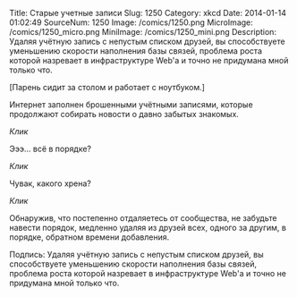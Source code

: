 Title: Старые учетные записи 
Slug: 1250 
Category: xkcd 
Date: 2014-01-14 01:02:49 
SourceNum: 1250 
Image: /comics/1250.png 
MicroImage: /comics/1250_micro.png 
MiniImage: /comics/1250_mini.png 
Description: Удаляя учётную запись с непустым списком друзей, вы способствуете уменьшению скорости наполнения базы связей, проблема роста которой назревает в инфраструктуре Web'а и точно не придумана мной только что. 

[Парень сидит за столом и работает с ноутбуком.]

Интернет заполнен брошенными учётными записями, которые продолжают собирать новости о давно забытых знакомых.

*Клик*

Эээ… всё в порядке?

*Клик*

Чувак, какого хрена?

*Клик*

Обнаружив, что постепенно отдаляетесь от сообщества, не забудьте навести порядок, медленно удаляя из друзей всех, одного за другим, в порядке, обратном времени добавления.

Подпись: Удаляя учётную запись с непустым списком друзей, вы способствуете уменьшению скорости наполнения базы связей, проблема роста которой назревает в инфраструктуре Web'а и точно не придумана мной только что.